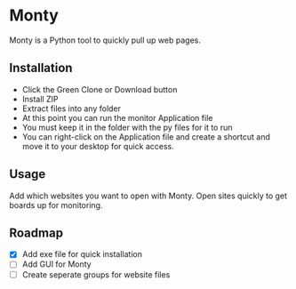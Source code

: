 # Monty
Monty is a Python tool to quickly pull up web pages.

## Installation
- Click the Green Clone or Download button
- Install ZIP
- Extract files into any folder
- At this point you can run the monitor Application file 
- You must keep it in the folder with the py files for it to run
- You can right-click on the Application file
and create a shortcut and move it to your desktop for quick access.

## Usage
Add which websites you want to open with Monty.
Open sites quickly to get boards up for monitoring.

## Roadmap
- [x] Add exe file for quick installation
- [ ] Add GUI for Monty
- [ ] Create seperate groups for website files
